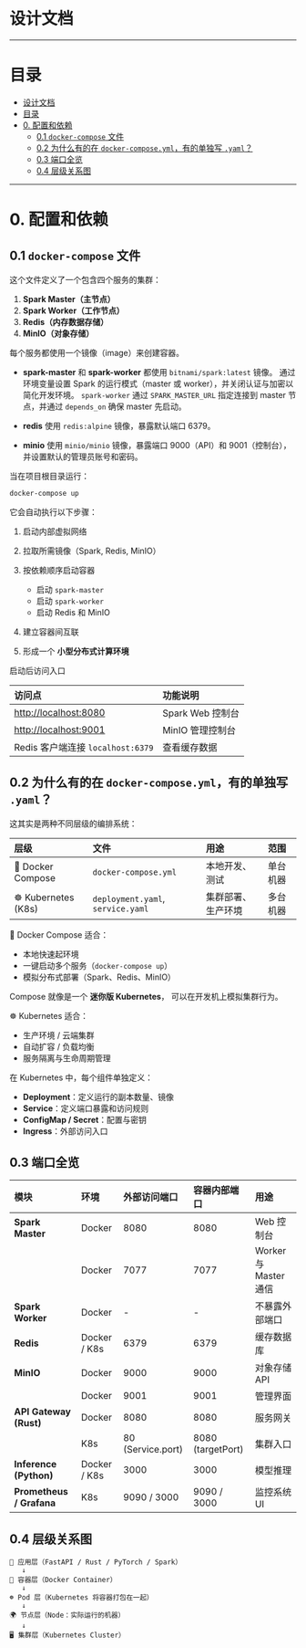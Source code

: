 # 设计文档
---
# 目录

- [设计文档](#设计文档)
- [目录](#目录)
- [0. 配置和依赖](#0-配置和依赖)
  - [0.1 `docker-compose` 文件](#01-docker-compose-文件)
  - [0.2 为什么有的在 `docker-compose.yml`，有的单独写 `.yaml`？](#02-为什么有的在-docker-composeyml有的单独写-yaml)
  - [0.3 端口全览](#03-端口全览)
  - [0.4  层级关系图](#04--层级关系图)
---

# 0. 配置和依赖

## 0.1 `docker-compose` 文件

这个文件定义了一个包含四个服务的集群：

1. **Spark Master（主节点）**
2. **Spark Worker（工作节点）**
3. **Redis（内存数据存储）**
4. **MinIO（对象存储）**

每个服务都使用一个镜像（image）来创建容器。

- **spark-master** 和 **spark-worker** 都使用 `bitnami/spark:latest` 镜像。
  通过环境变量设置 Spark 的运行模式（master 或 worker），并关闭认证与加密以简化开发环境。
  `spark-worker` 通过 `SPARK_MASTER_URL` 指定连接到 master 节点，并通过 `depends_on` 确保 master 先启动。

- **redis** 使用 `redis:alpine` 镜像，暴露默认端口 6379。

- **minio** 使用 `minio/minio` 镜像，暴露端口 9000（API）和 9001（控制台），并设置默认的管理员账号和密码。

当在项目根目录运行：

```bash
docker-compose up
````

它会自动执行以下步骤：

1. 启动内部虚拟网络
2. 拉取所需镜像（Spark, Redis, MinIO）
3. 按依赖顺序启动容器

   * 启动 `spark-master`
   * 启动 `spark-worker`
   * 启动 Redis 和 MinIO
4. 建立容器间互联
5. 形成一个 **小型分布式计算环境**

启动后访问入口

| 访问点                                            | 功能说明          |
| :--------------------------------------------- | :------------ |
| [http://localhost:8080](http://localhost:8080) | Spark Web 控制台 |
| [http://localhost:9001](http://localhost:9001) | MinIO 管理控制台   |
| Redis 客户端连接 `localhost:6379`                   | 查看缓存数据        |


## 0.2 为什么有的在 `docker-compose.yml`，有的单独写 `.yaml`？

这其实是两种不同层级的编排系统：

| 层级                  | 文件                                | 用途        | 范围   |
| :------------------ | :-------------------------------- | :-------- | :--- |
| 🐳 Docker Compose   | `docker-compose.yml`              | 本地开发、测试   | 单台机器 |
| ☸️ Kubernetes (K8s) | `deployment.yaml`, `service.yaml` | 集群部署、生产环境 | 多台机器 |


🐳 Docker Compose 适合：

* 本地快速起环境
* 一键启动多个服务（`docker-compose up`）
* 模拟分布式部署（Spark、Redis、MinIO）

Compose 就像是一个 **迷你版 Kubernetes**，
可以在开发机上模拟集群行为。



☸️ Kubernetes 适合：

* 生产环境 / 云端集群
* 自动扩容 / 负载均衡
* 服务隔离与生命周期管理

在 Kubernetes 中，每个组件单独定义：

* **Deployment**：定义运行的副本数量、镜像
* **Service**：定义端口暴露和访问规则
* **ConfigMap / Secret**：配置与密钥
* **Ingress**：外部访问入口


## 0.3 端口全览

| 模块                       | 环境           | 外部访问端口            | 容器内部端口            | 用途                 |
| :----------------------- | :----------- | :---------------- | :---------------- | :----------------- |
| **Spark Master**         | Docker       | 8080              | 8080              | Web 控制台            |
|                          | Docker       | 7077              | 7077              | Worker 与 Master 通信 |
| **Spark Worker**         | Docker       | -                 | -                 | 不暴露外部端口            |
| **Redis**                | Docker / K8s | 6379              | 6379              | 缓存数据库              |
| **MinIO**                | Docker       | 9000              | 9000              | 对象存储 API           |
|                          | Docker       | 9001              | 9001              | 管理界面               |
| **API Gateway (Rust)**   | Docker       | 8080              | 8080              | 服务网关               |
|                          | K8s          | 80 (Service.port) | 8080 (targetPort) | 集群入口               |
| **Inference (Python)**   | Docker / K8s | 3000              | 3000              | 模型推理               |
| **Prometheus / Grafana** | K8s          | 9090 / 3000       | 9090 / 3000       | 监控系统 UI            |

## 0.4  层级关系图

```
🧠 应用层（FastAPI / Rust / PyTorch / Spark）
   ↓
🐳 容器层（Docker Container）
   ↓
☸️ Pod 层（Kubernetes 将容器打包在一起）
   ↓
🌍 节点层（Node：实际运行的机器）
   ↓
🖥️ 集群层（Kubernetes Cluster）

```




